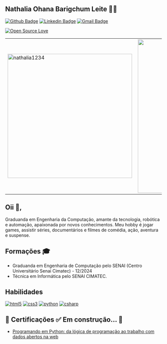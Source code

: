 
**Nathalia Ohana Barigchum Leite :woman_technologist:**
-
<a href="https://github.com/Nathalia1234"><img src="https://camo.githubusercontent.com/aecf81b6ad759151ad0f9c5fa8c4bce66f3ddd84564cdf1c36b6595334d1d39d/68747470733a2f2f696d672e736869656c64732e696f2f62616467652f2d4769746875622d3030303f7374796c653d666c61742d737175617265266c6f676f3d476974687562266c6f676f436f6c6f723d7768697465266c696e6b3d68747470733a2f2f6769746875622e636f6d2f7765736c65796f73616e746f733931" alt="Github Badge" data-canonical-src="https://img.shields.io/badge/-Github-000?style=flat-square&amp;logo=Github&amp;logoColor=white&amp;link=https://github.com/Nathalia1234" style="max-width:100%;"></a> <a href="https://www.linkedin.com/in/nath%C3%A1lia-ohana-867524134/" rel="nofollow"><img src="https://camo.githubusercontent.com/1cd141582b6222b3a68c3bc0bcc95d29fee6b00201f7036834ad1916c2fecb1d/68747470733a2f2f696d672e736869656c64732e696f2f62616467652f2d4c696e6b6564496e2d626c75653f7374796c653d666c61742d737175617265266c6f676f3d4c696e6b6564696e266c6f676f436f6c6f723d7768697465266c696e6b3d68747470733a2f2f7777772e6c696e6b6564696e2e636f6d2f696e2f7765736c65796f73616e746f7339312f" alt="Linkedin Badge" data-canonical-src="https://img.shields.io/badge/-LinkedIn-blue?style=flat-square&amp;logo=Linkedin&amp;logoColor=white&amp;link=https://www.linkedin.com/in/nath%C3%A1lia-ohana-867524134/" style="max-width:100%;"></a> <a href="mailto:nathe557@gmail.com/"><img src="https://camo.githubusercontent.com/2b32eb2db22062768ae2ed84c081f0a2b6c3fb75832139f7a0be3c5d43b8bace/68747470733a2f2f696d672e736869656c64732e696f2f62616467652f2d476d61696c2d6331343433383f7374796c653d666c61742d737175617265266c6f676f3d476d61696c266c6f676f436f6c6f723d7768697465266c696e6b3d6d61696c746f3a7765736c65796f73616e746f73393140676d61696c2e636f6d" alt="Gmail Badge" data-canonical-src="https://img.shields.io/badge/-Gmail-c14438?style=flat-square&amp;logo=Gmail&amp;logoColor=white&amp;link=mailto:nathe557@gmail.com" style="max-width:100%;"></a>



[![Open Source Love](https://badges.frapsoft.com/os/v3/open-source.svg?v=103)](https://github.com/Nathalia1234?tab=repositories)




<table> 	<tbody><tr>	 	<td><a target="_blank" rel="noopener noreferrer" href="https://github.com/Nathalia1234/github-readme-stats"> <img width="400px" align="left" src="https://github-readme-stats.vercel.app/api?username=nathalia1234&repo=github-stats&hide=stars,issues&show_icons=true&locale=&theme=dark" alt="nathalia1234"/> </a></td>	 <td><a target="_blank" rel="noopener noreferrer" href="https://github.com/Nathalia1234/convoychat"> <img width="495px" align="left" src="https://github-readme-stats.vercel.app/api/top-langs/?username=nathalia1234&repo=convoychat&layout=compact&theme=dark" style="max-width:100%;"/> </a></td></tr>   	 </tbody></table>


Oii 👋, 
-
Graduanda em Engenharia da Computação, amante da tecnologia, robótica e automação, apaixonada por novos conhecimentos. Meu hobby é jogar games, assistir séries, documentários e filmes de comédia, ação, aventura e suspense.


Formações 🎓
-
 - Graduanda em Engenharia de Computação pelo SENAI (Centro Universitário Senai Cimatec) - 12/2024
 - Técnica em Informática pelo SENAI CIMATEC.
 
Habilidades
-
<a href="https://www.w3.org/html/" target="_blank"> 
<img src="https://img.shields.io/badge/HTML5-E34F26?style=for-the-badge&logo=html5&logoColor=white" alt="html5"/></a>  <a href="https://www.w3schools.com/css/" target="_blank"> 
<img src="https://img.shields.io/badge/CSS3-1572B6?style=for-the-badge&logo=css3&logoColor=white" alt="css3"/></a> <a href="https://www.python.org" target="_blank">
<img src="https://img.shields.io/badge/Python-14354C?style=for-the-badge&logo=python&logoColor=white" alt="python"/></a> <a href="https://www.w3schools.com/cs/" target="_blank"> 
<img src="https://img.shields.io/badge/C%23-239120?style=for-the-badge&logo=c-sharp&logoColor=white" alt="csharp"/></a> 


 🚧 Certificações ✅  Em construção... 🚧
 -

 - <a href="https://drive.google.com/file/d/1KQVcqmVsmJGPMsXjHZwQTRTRPTKCV1rt/view?usp=sharing" rel="nofollow">Programando em Python: da lógica de programação ao trabalho com dados abertos na web
 
</a>

 

	
	
	
